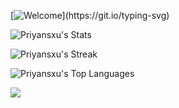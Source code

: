 [![Welcome](https://readme-typing-svg.demolab.com?font=Fira+Code&pause=1000&random=false&width=435&lines=Welcome+to+my+GitHub+profile!!)](https://git.io/typing-svg)

![Priyansxu's Stats](https://github-readme-stats.vercel.app/api?username=Priyansxu&theme=react&show_icons=true&hide_border=true&count_private=true)

![Priyansxu's Streak](https://github-readme-streak-stats.herokuapp.com/?user=Priyansxu&theme=react&hide_border=true)

![Priyansxu's Top Languages](https://github-readme-stats.vercel.app/api/top-langs/?username=Priyansxu&theme=react&show_icons=true&hide_border=true&layout=compact)

[![](https://visitcount.itsvg.in/api?id=priyansxu&label=Profile%20Views&color=0&icon=2&pretty=false)](https://visitcount.itsvg.in)
